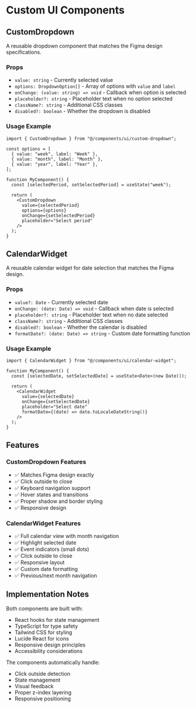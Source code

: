 # Custom UI Components

## CustomDropdown

A reusable dropdown component that matches the Figma design specifications.

### Props

- `value: string` - Currently selected value
- `options: DropdownOption[]` - Array of options with `value` and `label`
- `onChange: (value: string) => void` - Callback when option is selected
- `placeholder?: string` - Placeholder text when no option selected
- `className?: string` - Additional CSS classes
- `disabled?: boolean` - Whether the dropdown is disabled

### Usage Example

```tsx
import { CustomDropdown } from "@/components/ui/custom-dropdown";

const options = [
  { value: "week", label: "Week" },
  { value: "month", label: "Month" },
  { value: "year", label: "Year" },
];

function MyComponent() {
  const [selectedPeriod, setSelectedPeriod] = useState("week");

  return (
    <CustomDropdown
      value={selectedPeriod}
      options={options}
      onChange={setSelectedPeriod}
      placeholder="Select period"
    />
  );
}
```

## CalendarWidget

A reusable calendar widget for date selection that matches the Figma design.

### Props

- `value?: Date` - Currently selected date
- `onChange: (date: Date) => void` - Callback when date is selected
- `placeholder?: string` - Placeholder text when no date selected
- `className?: string` - Additional CSS classes
- `disabled?: boolean` - Whether the calendar is disabled
- `formatDate?: (date: Date) => string` - Custom date formatting function

### Usage Example

```tsx
import { CalendarWidget } from "@/components/ui/calendar-widget";

function MyComponent() {
  const [selectedDate, setSelectedDate] = useState<Date>(new Date());

  return (
    <CalendarWidget
      value={selectedDate}
      onChange={setSelectedDate}
      placeholder="Select date"
      formatDate={(date) => date.toLocaleDateString()}
    />
  );
}
```

## Features

### CustomDropdown Features

- ✅ Matches Figma design exactly
- ✅ Click outside to close
- ✅ Keyboard navigation support
- ✅ Hover states and transitions
- ✅ Proper shadow and border styling
- ✅ Responsive design

### CalendarWidget Features

- ✅ Full calendar view with month navigation
- ✅ Highlight selected date
- ✅ Event indicators (small dots)
- ✅ Click outside to close
- ✅ Responsive layout
- ✅ Custom date formatting
- ✅ Previous/next month navigation

## Implementation Notes

Both components are built with:

- React hooks for state management
- TypeScript for type safety
- Tailwind CSS for styling
- Lucide React for icons
- Responsive design principles
- Accessibility considerations

The components automatically handle:

- Click outside detection
- State management
- Visual feedback
- Proper z-index layering
- Responsive positioning
